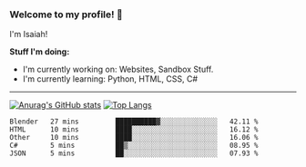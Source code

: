
### Welcome to my profile! 👋
I'm Isaiah! 

**Stuff I'm doing:**

 - I'm currently working on: Websites, Sandbox Stuff. 
  - I'm currently learning: Python, HTML, CSS, C#
----




[![Anurag's GitHub stats](https://github-readme-stats.vercel.app/api?username=accurateisaiah)](https://github.com/anuraghazra/github-readme-stats) 
[![Top Langs](https://github-readme-stats.vercel.app/api/top-langs/?username=accurateisaiah)](https://github.com/anuraghazra/github-readme-stats)
<!--START_SECTION:waka-->
```text
Blender   27 mins         ██████████▓░░░░░░░░░░░░░░   42.11 % 
HTML      10 mins         ████░░░░░░░░░░░░░░░░░░░░░   16.12 % 
Other     10 mins         ████░░░░░░░░░░░░░░░░░░░░░   16.06 % 
C#        5 mins          ██▒░░░░░░░░░░░░░░░░░░░░░░   08.95 % 
JSON      5 mins          ██░░░░░░░░░░░░░░░░░░░░░░░   07.93 % 
```
<!--END_SECTION:waka-->



